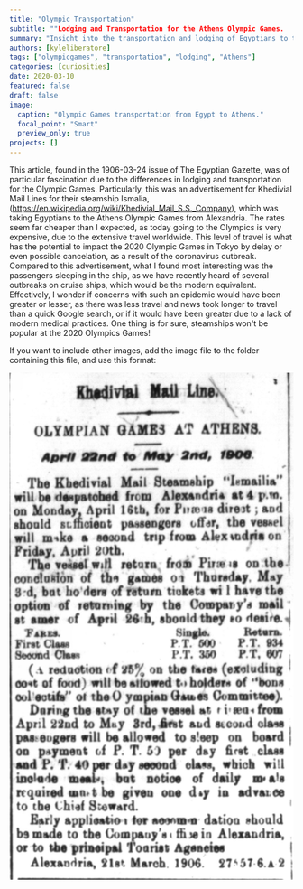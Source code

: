 ```yaml
---
title: "Olympic Transportation"
subtitle: ""Lodging and Transportation for the Athens Olympic Games.
summary: "Insight into the transportation and lodging of Egyptians to the Athens Olympic Games, in comparison to the current events happening with the 2020 Olympic Games."
authors: [kyleliberatore]
tags: ["olympicgames", "transportation", "lodging", "Athens"]
categories: [curiosities]
date: 2020-03-10
featured: false
draft: false
image:
  caption: "Olympic Games transportation from Egypt to Athens."
  focal_point: "Smart"
  preview_only: true
projects: []
---
```

This article, found in the 1906-03-24 issue of The Egyptian Gazette, was of particular fascination due to the differences in lodging and transportation for the Olympic Games. Particularly, this was an advertisement for Khedivial Mail Lines for their steamship Ismalia,(https://en.wikipedia.org/wiki/Khedivial_Mail_S.S._Company), which was taking Egyptians to the Athens Olympic Games from Alexandria. The rates seem far cheaper than I expected, as today going to the Olympics is very expensive, due to the extensive travel worldwide. This level of travel is what has the potential to impact the 2020 Olympic Games in Tokyo by delay or even possible cancelation, as a result of the coronavirus outbreak. Compared to this advertisement, what I found most interesting was the passengers sleeping in the ship, as we have recently heard of several outbreaks on cruise ships, which would be the modern equivalent. Effectively, I wonder if concerns with such an epidemic would have been greater or lesser, as there was less travel and news took longer to travel than a quick Google search, or if it would have been greater due to a lack of modern medical practices. One thing is for sure, steamships won't be popular at the 2020 Olympics Games!

If you want to include other images, add the image file to the folder containing this file, and use this format:

![label](featured.jpg "Olympic Games Transportation and Lodging")
